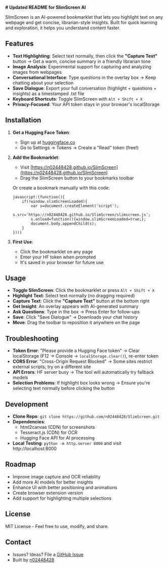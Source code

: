 **# Updated README for SlimScreen AI**

SlimScreen is an AI-powered bookmarklet that lets you highlight text on any webpage and get concise, librarian-style insights. Built for quick learning and exploration, it helps you understand content faster.

## Features

- **Text Highlighting**: Select text normally, then click the **"Capture Text"** button → Get a warm, concise summary in a friendly librarian tone
- **Image Analysis**: Experimental support for capturing and analyzing images from webpages
- **Conversational Interface**: Type questions in the overlay box → Keep chatting about your selection
- **Save Dialogue**: Export your full conversation (highlight + questions + insights) as a timestamped .txt file
- **Keyboard Shortcuts**: Toggle SlimScreen with `Alt + Shift + X`
- **Privacy-Focused**: Your API token stays in your browser's localStorage

## Installation

1. **Get a Hugging Face Token**:
   - Sign up at [huggingface.co](https://huggingface.co)
   - Go to Settings → Tokens → Create a "Read" token (free!)

2. **Add the Bookmarklet**:
   - Visit [https://n02448428.github.io/SlimScreen](https://n02448428.github.io/SlimScreen)
   - Drag the SlimScreen button to your bookmarks toolbar
   
   Or create a bookmark manually with this code:
   ```
   javascript:(function(){
       if(!window.slimScreenLoaded){
           var s=document.createElement('script');
           s.src='https://n02448428.github.io/SlimScreen/slimscreen.js';
           s.onload=function(){window.slimScreenLoaded=true;};
           document.body.appendChild(s);
       }
   })()
   ```

3. **First Use**:
   - Click the bookmarklet on any page
   - Enter your HF token when prompted
   - It's saved in your browser for future use

## Usage

- **Toggle SlimScreen**: Click the bookmarklet or press `Alt + Shift + X`
- **Highlight Text**: Select text normally (no dragging required)
- **Capture Text**: Click the **"Capture Text"** button at the bottom right
- **Get Insight**: An overlay appears with AI-generated summary
- **Ask Questions**: Type in the box → Press Enter for follow-ups
- **Save**: Click "Save Dialogue" → Downloads your chat history
- **Move**: Drag the toolbar to reposition it anywhere on the page

## Troubleshooting

- **Token Error**: "Please provide a Hugging Face token" → Clear localStorage (F12 → Console → `localStorage.clear()`), re-enter token
- **CORS Error**: "Cross-Origin Request Blocked" → Some sites restrict external scripts; try on a different site
- **API Errors**: HF server busy → The tool will automatically try fallback models
- **Selection Problems**: If highlight box looks wrong → Ensure you're selecting text normally before clicking the button

## Development

- **Clone Repo**: `git clone https://github.com/n02448428/SlimScreen.git`
- **Dependencies**:
  - html2canvas (CDN) for screenshots
  - Tesseract.js (CDN) for OCR
  - Hugging Face API for AI processing
- **Local Testing**: `python -m http.server 8000` and visit http://localhost:8000

## Roadmap

- Improve image capture and OCR reliability
- Add more AI models for better insights
- Enhance UI with better positioning and animations
- Create browser extension version
- Add support for highlighting multiple selections

## License

MIT License - Feel free to use, modify, and share.

## Contact

- Issues? Ideas? File a [GitHub Issue](https://github.com/n02448428/SlimScreen/issues)
- Built by [n02448428](https://github.com/n02448428)

